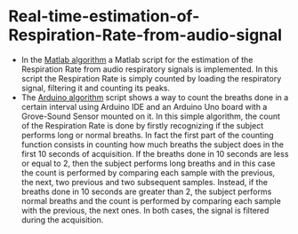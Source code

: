 # Real-time-estimation-of-Respiration-Rate-from-audio-signal

- In the [Matlab algorithm](https://github.com/Eri0898/Real-time-estimation-of-Respiration-Rate-from-audio-signal/blob/main/Matlab_algorithm.m) a Matlab script for the estimation of the Respiration Rate from audio respiratory signals is implemented. In this script the Respiration Rate is simply counted by loading the respiratory signal, filtering it and counting its peaks. 
- The [Arduino algorithm]() script shows a way to count the breaths done in a certain interval using Arduino IDE and an Arduino Uno board with a Grove-Sound Sensor mounted on it. In this simple algorithm, the count of the Respiration Rate is done by firstly recognizing if the subject performs long or normal breaths. In fact the first part of the counting function consists in counting how much breaths the subject does in the first 10 seconds of acquisition. If the breaths done in 10 seconds are less or equal to 2, then the subject performs long breaths and in this case the count is performed by comparing each sample with the previous, the next, two previous and two subsequent samples. Instead, if the breaths done in 10 seconds are greater than 2, the subject performs normal breaths and the count is performed by comparing each sample with the previous, the next ones. In both cases, the signal is filtered during the acquisition.
